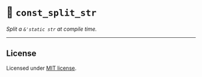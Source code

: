 # 🦀 `const_split_str`

_Split a `&'static str` at compile time._

---

## License

Licensed under [MIT license](LICENSE).

